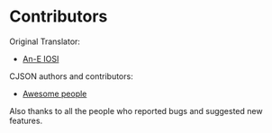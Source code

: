 Contributors
============

Original Translator:
- [An-E IOSI](https://github.com/aneiosi)

CJSON authors and contributors:
- [Awesome people](https://github.com/DaveGamble/BC_JSON/blob/master/CONTRIBUTORS.md)


Also thanks to all the people who reported bugs and suggested new features.
